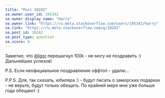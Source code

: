 ```yaml
---
title: "Post 10242"
se.owner.user_id: 195342
se.owner.display_name: "Harry"
se.owner.link: "https://ru.meta.stackoverflow.com/users/195342/harry"
se.link: "https://ru.meta.stackoverflow.com/q/10242"
se.post_id: 10242
se.post_type: question
se.score: 9
---
```

<p>Заметил, что <a href="https://ru.stackoverflow.com/users/176262/igor">@Igor</a> перешагнул 100k - не могу не поздравить :)<br>
Дальнейших успехов!</p>

<p>P.S. Если неофициальное поздравление оффтоп - удалю...</p>

<p>P.P.S. Для, так сказать, юбиляра :) - будут писать о заморских подарках - не верьте, будут только обещать. По крайней мере мне уже больше года обещают :)</p>
